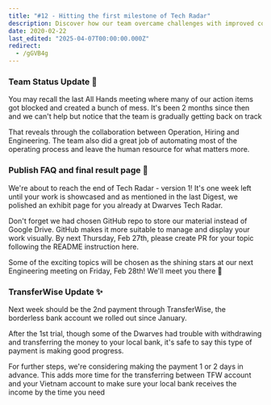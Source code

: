 ```yaml
---
title: "#12 - Hitting the first milestone of Tech Radar"
description: Discover how our team overcame challenges with improved collaboration, automated processes, and upcoming Tech Radar highlights, plus updates on smoother TransferWise payments.
date: 2020-02-22
last_edited: "2025-04-07T00:00:00.000Z"
redirect:
  - /gGVB4g
---
```


### Team Status Update 📢

You may recall the last All Hands meeting where many of our action items got blocked and created a bunch of mess. It's been 2 months since then and we can't help but notice that the team is gradually getting back on track

That reveals through the collaboration between Operation, Hiring and Engineering. The team also did a great job of automating most of the operating process and leave the human resource for what matters more.

### Publish FAQ and final result page 📍

We're about to reach the end of Tech Radar - version 1! It's one week left until your work is showcased and as mentioned in the last Digest, we polished an exhibit page for you already at Dwarves Tech Radar.

Don't forget we had chosen GitHub repo to store our material instead of Google Drive. GitHub makes it more suitable to manage and display your work visually. By next Thursday, Feb 27th, please create PR for your topic following the README instruction here.

Some of the exciting topics will be chosen as the shining stars at our next Engineering meeting on Friday, Feb 28th! We'll meet you there 💪

### TransferWise Update ✨

Next week should be the 2nd payment through TransferWise, the borderless bank account we rolled out since January.

After the 1st trial, though some of the Dwarves had trouble with withdrawing and transferring the money to your local bank, it's safe to say this type of payment is making good progress.

For further steps, we're considering making the payment 1 or 2 days in advance. This adds more time for the transferring between TFW account and your Vietnam account to make sure your local bank receives the income by the time you need
